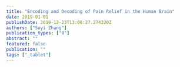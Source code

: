 ```yaml
---
title: "Encoding and Decoding of Pain Relief in the Human Brain"
date: 2019-01-01
publishDate: 2019-12-23T13:06:27.274220Z
authors: ["Suyi Zhang"]
publication_types: ["0"]
abstract: ""
featured: false
publication: ""
tags: ["_tablet"]
---
```


